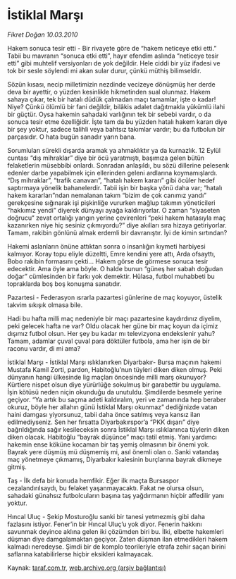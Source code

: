 # İstiklal Marşı

*Fikret Doğan 10.03.2010*

<div class="yazi"><p>Hakem sonuca tesir etti - Bir rivayete göre de “hakem neticeye etki etti.” Tabii bu mavranın “sonuca etki etti”, hayır efendim aslında “neticeye tesir etti” gibi muhtelif versiyonları de yok değildir. Hele ciddi bir yüz ifadesi ve tok bir sesle söylendi mi akan sular durur, çünkü müthiş bilimseldir.</p>
<p>Sözün kısası, necip milletimizin nezdinde vecizeye dönüşmüş her derde deva bir ayettir, o yüzden kesinlikle hikmetinden sual olunmaz. Hakem sahaya çıkar, tek bir hatalı düdük çalmadan maçı tamamlar, işte o kadar! Niye? Çünkü ölümlü bir fani değildir, bilâkis adalet dağıtmakla yükümlü ilahi bir güçtür. Oysa hakemin sahadaki varlığının tek bir sebebi vardır, o da sonuca tesir etme özelliğidir. İşte tam da bu yüzden hatalı hakem kararı diye bir şey yoktur, sadece talihli veya bahtsız takımlar vardır; bu da futbolun bir parçasıdır. O hata bugün sanadır yarın bana.</p>
<p>Sorumluları sürekli dışarda aramak ya ahmaklıktır ya da kurnazlık. 12 Eylül cuntası “dış mihraklar” diye bir öcü yaratmıştı, başımıza gelen bütün felaketlerin müsebbibi onlardı. Sonradan anlaşıldı, bu sözü dillerine pelesenk edenler darbe yapabilmek için ellerinden geleni ardlarına koymamışlardı. “Dış mihraklar”, “trafik canavarı”, “hatalı hakem kararı” gibi öcüler hedef saptırmaya yönelik bahanelerdir. Tabii işin bir başka yönü daha var; “hatalı hakem kararları”ndan nemalanan takım “bizim de çok canımız yandı” gerekçesine sığınarak işi pişkinliğe vururken mağlup takımın yöneticileri “hakkımız yendi” diyerek dünyayı ayağa kaldırıyorlar. O zaman “siyaseten doğrucu“ zevat ortalığı yangın yerine çevirenleri “peki hakem hatasıyla maç kazanırken niye hiç sesiniz çıkmıyordu?” diye akılları sıra hizaya getiriyorlar. Tamam, rakibin gönlünü almak erdemli bir davranıştır. İyi de kimin sırtından?</p>
<p>Hakemi aslanların önüne attıktan sonra o insanlığın kıymeti harbiyesi kalmıyor. Koray topu eliyle düzeltti, Emre kendini yere attı, Arda ofsayttı, Bobo rakibin formasını çekti... Hakem görse de görmese sonuca tesir edecektir. Ama öyle ama böyle. O halde bunun “güneş her sabah doğudan doğar” cümlesinden bir farkı yok demektir. Hülasa, futbol muhabbeti bu topraklarda boş boş konuşma sanatıdır.</p>
<p>Pazartesi - Federasyon ısrarla pazartesi günlerine de maç koyuyor, üstelik takvim sıkışık olmasa bile.</p>
<p>Hadi bu hafta milli maç nedeniyle bir maçı pazartesine kaydırdınız diyelim, peki gelecek hafta ne var? Oldu olacak her güne bir maç koyun da içimiz dışımız futbol olsun. Her şey bu kadar mı televizyona endekslenir yahu? Tamam, adamlar çuval çuval para döktüler futbola, ama her işin de bir raconu vardır, di mi ama?</p>
<p>İstiklal Marşı - İstiklal Marşı ıslıklanırken Diyarbakır- Bursa maçının hakemi Mustafa Kamil Zorti, pardon, Habitoğlu’nun tüyleri diken diken olmuş. Peki dünyanın hangi ülkesinde lig maçları öncesinde milli marş okunuyor? Kürtlere nispet olsun diye yürürlüğe sokulmuş bir garabettir bu uygulama. İşin kötüsü neden niçin okunduğu da unutuldu. Şimdilerde besmele yerine geçiyor. “Ya artık bu saçma adeti kaldıralım, yeri ve zamanında hep beraber okuruz, böyle her allahın günü İstiklal Marşı okunmaz” dediğinizde vatan haini damgası yiyorsunuz, tabii daha önce satılmış veya kansız ilan edilmediyseniz. Sen her fırsatta Diyarbakırspor’a “PKK dışarı” diye bağrıldığında sağır kesileceksin sonra İstiklal Marşı ıslıklanınca tüylerin diken diken olacak. Habitoğlu “bayrak düşünce” maçı tatil etmiş. Yani yardımcı hakemin ense köküne kocaman bir taş yemiş olmasının bir önemi yok. Bayrak yere düşmüş mü düşmemiş mi, asıl önemli olan o. Sanki vatandaş maç yönetmeye çıkmamış, Diyarbakır kalesinin burçlarına bayrak dikmeye gitmiş.</p>
<p>Taş - İlk defa bir konuda hemfikir. Eğer ilk maçta Bursaspor cezalandırılsaydı, bu felaket yaşanmayacaktı. Fakat ne olursa olsun, sahadaki günahsız futbolcuların başına taş yağdırmanın hiçbir affedilir yanı yoktur.</p>
<p>Hıncal Uluç - Şekip Mosturoğlu sanki bir tanesi yetmezmiş gibi daha fazlasını istiyor. Fener’in bir Hıncal Uluç’u yok diyor. Fenerin hakkını savunmak deyince aklına gelen iki çözümden biri bu. İlki, elbette hakemleri düşman diye damgalamaktan geçiyor. Zaten düşman ilan etmedikleri hakem kalmadı neredeyse. Şimdi bir de komplo teorileriyle etrafa zehir saçan birini saflarına katabilirlerse hiçbir eksikleri kalmayacak.</p>
</div>

Kaynak: [taraf.com.tr](http://www.taraf.com.tr:80/makale/10380.htm), [web.archive.org (arşiv bağlantısı)](http://web.archive.org/web/20100314040416/http://www.taraf.com.tr:80/makale/10380.htm)
